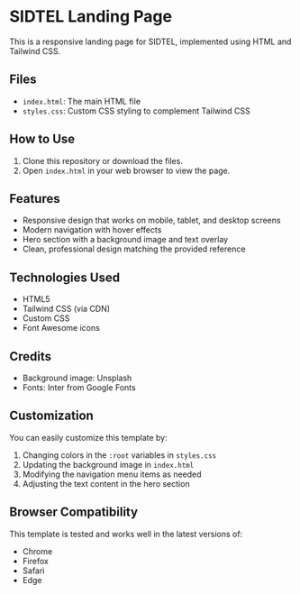 # SIDTEL Landing Page

This is a responsive landing page for SIDTEL, implemented using HTML and Tailwind CSS.

## Files

- `index.html`: The main HTML file
- `styles.css`: Custom CSS styling to complement Tailwind CSS

## How to Use

1. Clone this repository or download the files.
2. Open `index.html` in your web browser to view the page.

## Features

- Responsive design that works on mobile, tablet, and desktop screens
- Modern navigation with hover effects
- Hero section with a background image and text overlay
- Clean, professional design matching the provided reference

## Technologies Used

- HTML5
- Tailwind CSS (via CDN)
- Custom CSS
- Font Awesome icons

## Credits

- Background image: Unsplash
- Fonts: Inter from Google Fonts

## Customization

You can easily customize this template by:

1. Changing colors in the `:root` variables in `styles.css`
2. Updating the background image in `index.html`
3. Modifying the navigation menu items as needed
4. Adjusting the text content in the hero section

## Browser Compatibility

This template is tested and works well in the latest versions of:
- Chrome
- Firefox
- Safari
- Edge 